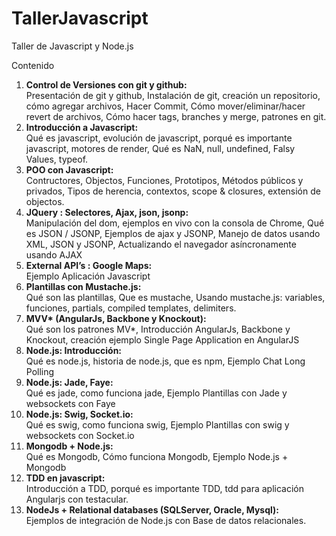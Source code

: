 TallerJavascript
================

Taller de Javascript y Node.js

Contenido

1.  <strong>Control de Versiones con git y github:</strong>  <br/>
Presentación de git y github, Instalación de git, creación un repositorio, cómo agregar archivos, Hacer Commit, Cómo mover/eliminar/hacer revert de archivos, Cómo hacer tags, branches y merge, patrones en git.
2.  <strong>Introducción a Javascript:</strong>  <br/>
Qué es javascript, evolución de javascript, porqué es importante javascript, motores de render, Qué es NaN, null, undefined, Falsy Values, typeof.
3.  <strong>POO con Javascript:</strong>  <br/>
Contructores, Objectos, Funciones, Prototipos, Métodos públicos y privados, Tipos de herencia, contextos, scope & closures, extensión de objectos.
4.  <strong>JQuery : Selectores, Ajax, json, jsonp:</strong>  <br/>
Manipulación del dom, ejemplos en vivo con la consola de Chrome, Qué es JSON / JSONP, Ejemplos de ajax y JSONP, Manejo de datos usando XML, JSON y JSONP, Actualizando el navegador asíncronamente usando AJAX
5. <strong>External API’s : Google Maps:</strong>  <br/>
Ejemplo Aplicación Javascript
6.  <strong>Plantillas con Mustache.js:</strong>  <br/>
Qué son las plantillas, Que es mustache, Usando mustache.js: variables, funciones, partials, compiled templates, delimiters.
7.  <strong>MVV* (AngularJs, Backbone y Knockout):</strong>  <br/>
Qué son los patrones MV*, Introducción AngularJs, Backbone y Knockout, creación ejemplo Single Page Application en AngularJS
8.  <strong>Node.js: Introducción:</strong>  <br/>
Qué es node.js, historia de node.js, que es npm, Ejemplo Chat Long Polling
9.  <strong>Node.js: Jade, Faye:</strong>  <br/>
Qué es jade, como funciona jade, Ejemplo Plantillas con Jade y websockets con Faye
10.  <strong>Node.js: Swig, Socket.io:</strong>  <br/>
Qué es swig, como funciona swig, Ejemplo Plantillas con swig y websockets con Socket.io
11. <strong>Mongodb + Node.js:</strong>  <br/>
Qué es Mongodb, Cómo funciona Mongodb, Ejemplo Node.js + Mongodb
12. <strong>TDD en javascript:</strong>  <br/>
Introducción a TDD, porqué es importante TDD, tdd para aplicación Angularjs con testacular.
13. <strong>NodeJs + Relational databases (SQLServer, Oracle, Mysql):</strong>  <br/>
Ejemplos de integración de Node.js con Base de datos relacionales.